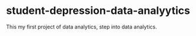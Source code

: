 # student-depression-data-analyytics
This my first project of data analytics, step into data analytics.

